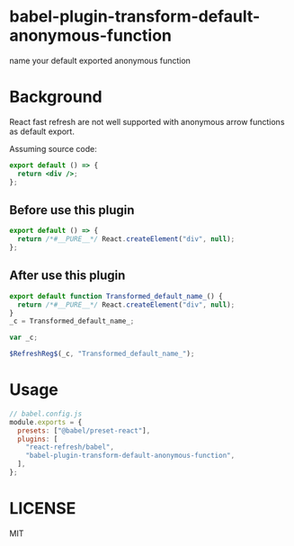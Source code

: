 # babel-plugin-transform-default-anonymous-function

name your default exported anonymous function

# Background

React fast refresh are not well supported with anonymous arrow functions as default export.

Assuming source code:

```jsx
export default () => {
  return <div />;
};
```

## Before use this plugin

```jsx
export default () => {
  return /*#__PURE__*/ React.createElement("div", null);
};
```

## After use this plugin

```jsx
export default function Transformed_default_name_() {
  return /*#__PURE__*/ React.createElement("div", null);
}
_c = Transformed_default_name_;

var _c;

$RefreshReg$(_c, "Transformed_default_name_");
```

# Usage

```js
// babel.config.js
module.exports = {
  presets: ["@babel/preset-react"],
  plugins: [
    "react-refresh/babel",
    "babel-plugin-transform-default-anonymous-function",
  ],
};
```

# LICENSE

MIT

